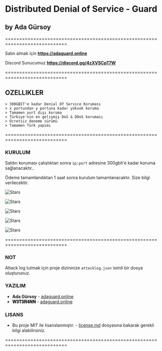 # Distributed Denial of Service - Guard
## by Ada Gürsoy
============================================================================

Satın almak için **https://adaguard.online**

Discord Sunucumuz **https://discord.gg/4zXVSCpT7W**

============================================================================

## OZELLIKLER
```
> 300GBIT'e kadar Denial Of Service Koruması
> x portundan y portuna kadar yüksek koruma
> Tamamen yurt dışı koruma
> Türkiye'nin en gelişmiş DoS & DDoS koruması
> Ücretsiz deneme sürümü
> Tamamen Türk yapımı
```
============================================================================

### KURULUM
Saldırı koruması çalıştıktan sonra `ip:port` adresine 300gbit'e kadar koruma sağlanacaktır..

Ödeme tamamlandıktan 1 saat sonra kurulum tamamlanacaktır. Size bilgi verilecektir.


![Stars](https://media.giphy.com/media/7zxZ8mOddFwZvTZJoa/giphy.gif)

![Stars](https://cdn.discordapp.com/attachments/785469446160252939/787943591828783104/fillnops1.gif)

![Stars](https://cdn.discordapp.com/attachments/785469446160252939/787943602449809418/indir.jpg)

![Stars](https://media.discordapp.net/attachments/787719272063303710/787741391290761226/unknown.png?width=358&height=20)

![Stars](https://media.discordapp.net/attachments/787719272063303710/787737096466202684/unknown.png?width=258&height=342)

============================================================================

### NOT
Attack log tutmak için proje dizininize `attacklog.json` isimli bir dosya oluşturunuz.

### YAZILIM
* **Ada Gürsoy** - [adaguard.online](https://adaguard.online)
* **𝐖𝟑𝐓𝟑𝐑𝟒𝐍𝐍** - [adaguard.online](https://adaguard.online)

### LISANS
* Bu proje MIT ile lisanslanmıştır. - [license.md](license.md) dosyasına bakarak gerekli bilgi alabilirsiniz.

============================================================================
